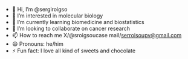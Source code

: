 - 👋 Hi, I’m @sergiroigso
- 👀 I’m interested in molecular biology
- 🌱 I’m currently learning biomedicine and biostatistics
- 💞️ I’m looking to collaborate on cancer research
- 📫 How to reach me X/@sroigsoucase mail/serroisoupv@gmail.com
- 😄 Pronouns: he/him
- ⚡ Fun fact: I love all kind of sweets and chocolate

<!---
sergiroigso/sergiroigso is a ✨ special ✨ repository because its `README.md` (this file) appears on your GitHub profile.
You can click the Preview link to take a look at your changes.
--->
